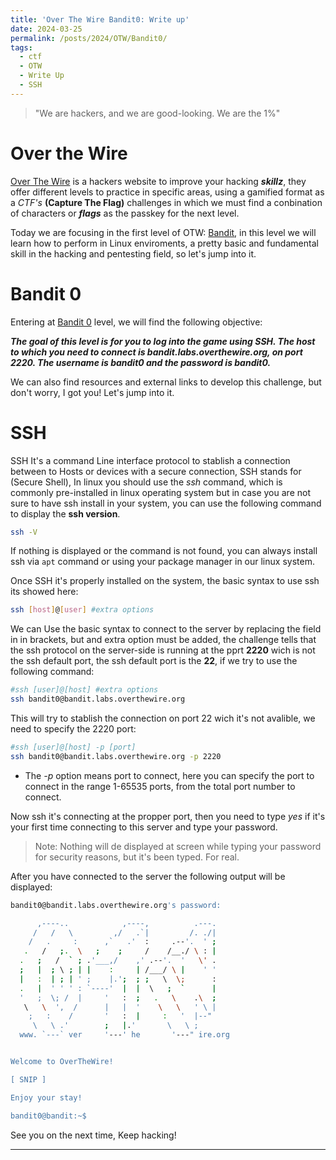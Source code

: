 ```yaml
---
title: 'Over The Wire Bandit0: Write up'
date: 2024-03-25
permalink: /posts/2024/OTW/Bandit0/
tags:
  - ctf
  - OTW
  - Write Up
  - SSH
---
```


> "We are hackers, and we are good-looking. We are the 1%"

Over the Wire
=====
[Over The Wire](https://overthewire.org/wargames/) is a hackers website to improve your hacking ***skillz***, they offer different levels to practice in specific areas, using a gamified format as a *CTF's* **(Capture The Flag)** challenges in which we must find a conbination of characters or ***flags*** as the passkey for the next level.

Today we are focusing in the first level of OTW: [Bandit](https://overthewire.org/wargames/bandit/), in this level we will learn how to perform in Linux enviroments, a pretty basic and fundamental skill in the hacking and pentesting field, so let's jump into it.

Bandit 0
======

Entering at [Bandit 0](https://overthewire.org/wargames/bandit/bandit0.html) level, we will find the following objective: 

***The goal of this level is for you to log into the game using SSH. The host to which you need to connect is bandit.labs.overthewire.org, on port 2220. The username is bandit0 and the password is bandit0.***

We can also find resources and external links to develop this challenge, but don't worry, I got you! Let's jump into it.

SSH
======
SSH It's a command Line interface protocol to stablish a connection between to Hosts or devices with a secure connection, SSH stands for (Secure Shell), In linux you should use the *ssh* command, which is commonly pre-installed in linux operating system but in case you are not sure to have ssh install in your system, you can use the following command to display the **ssh version**.

```bash
ssh -V
```

If nothing is displayed or the command is not found, you can always install ssh via ```apt``` command or using your package manager in our linux system.

Once SSH it's properly installed on the system, the basic syntax to use ssh its showed here:

```bash
ssh [host]@[user] #extra options
```

We can Use the basic syntax to connect to the server by replacing the field in in brackets, but and extra option must be added, the challenge tells that the ssh protocol on the server-side is running at the pprt **2220** wich is not the ssh default port, the ssh default port is the **22**, if we try to use the following command:

```bash
#ssh [user]@[host] #extra options
ssh bandit0@bandit.labs.overthewire.org
```
This will try to stablish the connection on port 22 wich it's not avalible, we need to specify the 2220 port:

```bash
#ssh [user]@[host] -p [port]
ssh bandit0@bandit.labs.overthewire.org -p 2220
```

- The *-p* option means port to connect, here you can specify the port to connect in the range 1-65535 ports, from the total port number to connect.

Now ssh it's connecting at the propper port, then you need to type *yes* if it's your first time connecting to this server and type your password.

> Note: Nothing will de displayed at screen while typing your password for security reasons, but it's been typed. For real.

After you have connected to the server the following output will be displayed:

```bash
bandit0@bandit.labs.overthewire.org's password: 

      ,----..            ,----,          .---.
     /   /   \         ,/   .`|         /. ./|
    /   .     :      ,`   .'  :     .--'.  ' ;
   .   /   ;.  \   ;    ;     /    /__./ \ : |
  .   ;   /  ` ; .'___,/    ,' .--'.  '   \' .
  ;   |  ; \ ; | |    :     | /___/ \ |    ' '
  |   :  | ; | ' ;    |.';  ; ;   \  \;      :
  .   |  ' ' ' : `----'  |  |  \   ;  `      |
  '   ;  \; /  |     '   :  ;   .   \    .\  ;
   \   \  ',  /      |   |  '    \   \   ' \ |
    ;   :    /       '   :  |     :   '  |--"
     \   \ .'        ;   |.'       \   \ ;
  www. `---` ver     '---' he       '---" ire.org


Welcome to OverTheWire!

[ SNIP ]

Enjoy your stay!

bandit0@bandit:~$
```

See you on the next time, Keep hacking!

------
